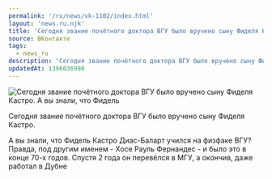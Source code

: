 ```yaml
---
permalink: '/ru/news/vk-1102/index.html'
layout: 'news.ru.njk'
title: 'Сегодня звание почётного доктора ВГУ было вручено сыну Фиделя Кастро'
source: ВКонтакте
tags:
  - news_ru
description: 'Сегодня звание почётного доктора ВГУ было вручено сыну Фиделя Кастро'
updatedAt: 1396036990
---
```

![Сегодня звание почётного доктора ВГУ было вручено сыну Фиделя Кастро. А вы знали, что Фидель](https://sun9-6.userapi.com/impf/aPKDV0SQC9YsnWtqejA38NlZOI2k4E0FCQwL7Q/Ip3o3qiIfpI.jpg?size=300x225&quality=96&proxy=1&sign=692f7dc0dd2b8b0a56160dcc8faae9d7&c_uniq_tag=1lZmWYu0RjKRyhPH6-9l0W91VMKK0-fvVb_Q2IF7Fs8&type=album)

Сегодня звание почётного доктора ВГУ было вручено сыну Фиделя Кастро.

А вы знали, что Фидель Кастро Диас-Баларт учился на физфаке ВГУ? Правда, под другим именем - Хосе Рауль Фернандес - и было это в конце 70-х годов. Спустя 2 года он перевёлся в МГУ, а окончив, даже работал в Дубне
